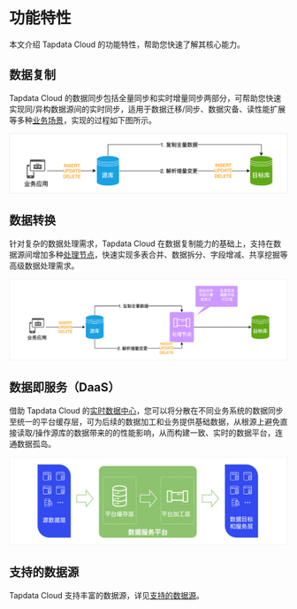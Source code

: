 # 功能特性

本文介绍 Tapdata Cloud 的功能特性，帮助您快速了解其核心能力。

## 数据复制

Tapdata Cloud 的数据同步包括全量同步和实时增量同步两部分，可帮助您快速实现同/异构数据源间的实时同步，适用于数据迁移/同步、数据灾备、读性能扩展等多种[业务场景](use-cases.md)，实现的过程如下图所示。

![数据复制工作流程](../images/features_data_copy.png)



## 数据转换

针对复杂的数据处理需求，Tapdata Cloud 在数据复制能力的基础上，支持在数据源间增加多种[处理节点](../user-guide/data-development/process-node.md)，快速实现多表合并、数据拆分、字段增减、共享挖掘等高级数据处理需求。

![数据转换工作流程](../images/features_data_dev.png)



## 数据即服务（DaaS）

借助 Tapdata Cloud 的[实时数据中心](../user-guide/real-time-data-hub.md)，您可以将分散在不同业务系统的数据同步至统一的平台缓存层，可为后续的数据加工和业务提供基础数据，从根源上避免直接读取/操作源库的数据带来的的性能影响，从而构建一致、实时的数据平台，连通数据孤岛。

![数据服务平台架构](../images/features_daas.png)



## 支持的数据源

Tapdata Cloud 支持丰富的数据源，详见[支持的数据源](supported-databases.md)。
